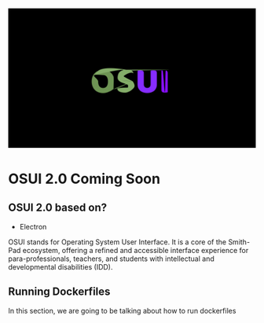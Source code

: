 <h1 align="center">
  <img src="./osui-logo.png" />
</h1>

# OSUI 2.0 Coming Soon

## OSUI 2.0 based on? 

- Electron


OSUI stands for Operating System User Interface. It is a core of the Smith-Pad ecosystem,
offering a refined and accessible interface experience for para-professionals, teachers,
and students with intellectual and developmental disabilities (IDD).



## Running Dockerfiles

In this section, we are going to be talking about how to run dockerfiles